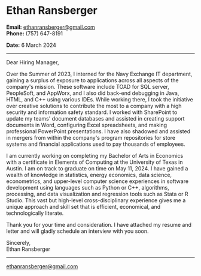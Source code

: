 # Ethan Ransberger
**Email:** ethanransberger@gmail.com  
**Phone:** (757) 647-8191  

**Date:** 6 March 2024

---

Dear Hiring Manager,

Over the Summer of 2023, I interned for the Navy Exchange IT department, gaining a surplus of exposure to applications across all aspects of the company's mission. These software include TOAD for SQL server, PeopleSoft, and AppWorx, and I also did back-end debugging in Java, HTML, and C++ using various IDEs. While working there, I took the initiative over creative solutions to contribute the most to a company with a high security and information safety standard. I worked with SharePoint to update my teams' document databases and assisted in creating support documents in Word, configuring Excel spreadsheets, and making professional PowerPoint presentations. I have also shadowed and assisted in mergers from within the company's program repositories for store systems and financial applications used to pay thousands of employees.

I am currently working on completing my Bachelor of Arts in Economics with a certificate in Elements of Computing at the University of Texas in Austin. I am on track to graduate on time on May 11, 2024. I have gained a wealth of knowledge in statistics, energy economics, data science, econometrics, and upper-level computer science experiences in software development using languages such as Python or C++, algorithms, processing, and data visualization and regression tools such as Stata or R Studio. This vast but high-level cross-disciplinary experience gives me a unique approach and skill set that is efficient, economical, and technologically literate.

Thank you for your time and consideration. I have attached my resume and letter and will gladly schedule an interview with you soon.

Sincerely,  
Ethan Ransberger

---

[ethanransberger@gmail.com](mailto:ethanransberger@gmail.com)
